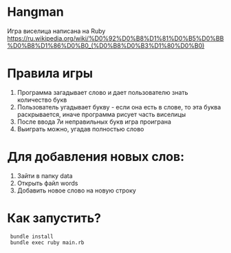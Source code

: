 # Hangman

 Игра виселица написана на Ruby
 https://ru.wikipedia.org/wiki/%D0%92%D0%B8%D1%81%D0%B5%D0%BB%D0%B8%D1%86%D0%B0_(%D0%B8%D0%B3%D1%80%D0%B0)
 
# Правила игры

 1. Программа загадывает слово и дает пользователю знать количество букв
 2. Пользователь угадывает букву - если она есть в слове, то эта буква раскрывается, иначе программа рисует часть виселицы
 3. После ввода 7и неправильных букв игра проиграна
 4. Выиграть можно, угадав полностью слово
 
# Для добавления новых слов:

 1. Зайти в папку data
 2. Открыть файл words
 3. Добавить новое слово на новую строку
 
# Как запустить?

```
 bundle install
 bundle exec ruby main.rb
```
